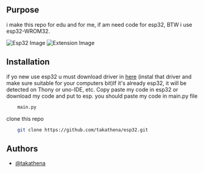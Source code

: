 ## Purpose 

i make this repo for edu and for me, if am need code for esp32,
BTW i use esp32-WROM32.

![Esp32 Image](https://quartzcomponents.com/cdn/shop/products/ESP32S-Board_1200x1200.jpg?v=1654673368)
![Extension Image](https://protosupplies.com/wp-content/uploads/2024/09/ESP32-S-Expansion-Board-with-ESP32.jpgs)



## Installation

if yo new use esp32 u must download driver in [here](https://github.com/takathena/esp32driver) (instal that driver and make sure suitable for your computers bit)If it's already esp32, it will be detected on Thony or uno-IDE, etc. Copy paste my code in esp32 or download my code and put to esp. you should paste my code in main.py file 

```bash
    main.py
```
clone this repo
```bash
    git clone https://github.com/takathena/esp32.git
```
    
## Authors

- [@takathena](https://www.github.com/takathena)

